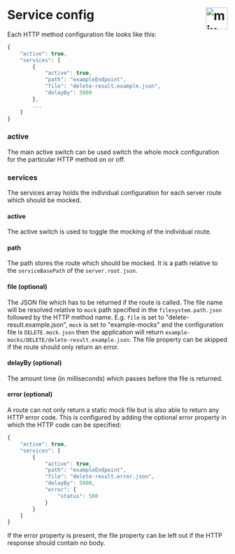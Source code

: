 # Service config    <img alt="mix-n-mock logo" src="https://cdn.rawgit.com/Seitenbau/mix-n-mock/master/doc/mix-n-mock-logo.svg" align="right" height="50">

Each HTTP method configuration file looks like this:

```javascript
{
    "active": true,
    "services": [
        {
            "active": true,
            "path": "exampleEndpoint",
            "file": "delete-result.example.json",
            "delayBy": 5000
        },
        ...
    ]
}
```

### active

The main active switch can be used switch the whole mock configuration for the particular HTTP method on or off.
 
### services

The services array holds the individual configuration for each server route which should be mocked.

#### active

The active switch is used to toggle the mocking of the individual route.

#### path

The path stores the route which should be mocked. It is a path relative to the `serviceBasePath` of the `server.root.json`.

#### file (optional)

The JSON file which has to be returned if the route is called. The file name will be resolved relative to `mock` path specified in the `filesystem.path.json` followed by the HTTP method name. E.g. `file` is set to "delete-result.example.json",  `mock` is set to "example-mocks" and the configuration file is `DELETE.mock.json` then the application will return `example-mocks/DELETE/delete-result.example.json`.
The file property can be skipped if the route should only return an error.
#### delayBy (optional)

The amount time (in milliseconds) which passes before the file is returned.

#### error (optional)

A route can not only return a static mock file but is also able to return any HTTP error code. This is configured by adding the optional error property in which the HTTP code can be specified:

```javascript
{
    "active": true,
    "services": [
        {
            "active": true,
            "path": "exampleEndpoint",
            "file": "delete-result.error.json",
            "delayBy": 5000,
            "error": {
                "status": 500
            }
        }
    ]
}
```

If the error property is present, the file property can be left out if the HTTP response should contain no body.
